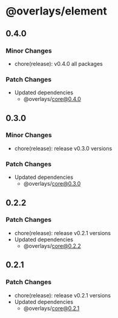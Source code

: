# @overlays/element

## 0.4.0

### Minor Changes

- chore(release): v0.4.0 all packages

### Patch Changes

- Updated dependencies
  - @overlays/core@0.4.0

## 0.3.0

### Minor Changes

- chore(release): release v0.3.0 versions

### Patch Changes

- Updated dependencies
  - @overlays/core@0.3.0

## 0.2.2

### Patch Changes

- chore(release): release v0.2.1 versions
- Updated dependencies
  - @overlays/core@0.2.2

## 0.2.1

### Patch Changes

- chore(release): release v0.2.1 versions
- Updated dependencies
  - @overlays/core@0.2.1
